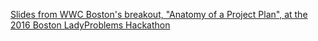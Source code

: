 [Slides from WWC Boston's breakout, "Anatomy of a Project Plan", at the 2016 Boston LadyProblems Hackathon](https://docs.google.com/presentation/d/1XTcMK37Y0IVvKDkeKaaYkR0l2ojwX1mPmgchth55Q_Q/edit#slide=id.g1933aac4fc_0_882)
